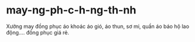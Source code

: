 # may-ng-ph-c-h-ng-th-nh
Xưởng may đồng phục áo khoác áo gió, áo thun, sơ mi, quần áo báo hộ lao động.... đồng phục giá rẻ.
